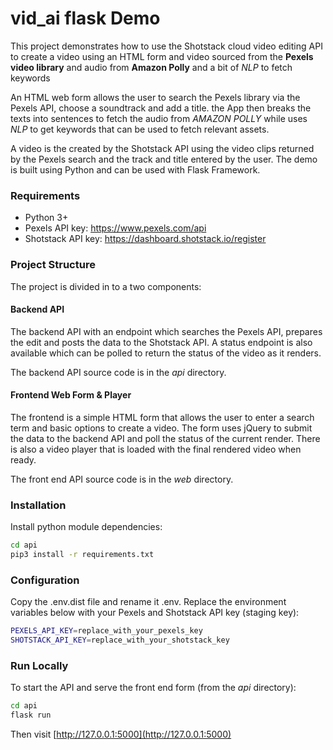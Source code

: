 # vid_ai flask Demo

This project demonstrates how to use the Shotstack cloud video editing API to create 
a video using an HTML form and video sourced from the **Pexels video library** and audio from **Amazon Polly**
and a bit of *NLP* to fetch keywords

An HTML web form allows the user to search the Pexels library via the Pexels API, choose 
a soundtrack and add a title.
the App then breaks the texts into sentences to fetch the audio from *AMAZON POLLY*
while uses *NLP* to get keywords that can be used to fetch relevant assets.

A video is the created by the Shotstack API using the video
clips returned by the Pexels search and the track and title entered by the user.
The demo is built using Python and can be used with Flask Framework.

### Requirements

- Python 3+
- Pexels API key: https://www.pexels.com/api
- Shotstack API key: https://dashboard.shotstack.io/register

### Project Structure

The project is divided in to a two components:

#### Backend API

The backend API with an endpoint which searches the Pexels API, prepares the edit and posts 
the data to the Shotstack API. A status endpoint is also available which can be polled to 
return the status of the video as it renders.

The backend API source code is in the _api_ directory.

#### Frontend Web Form & Player

The frontend is a simple HTML form that allows the user to enter a search term and basic 
options to create a video. The form uses jQuery to submit the data to the backend API and 
poll the status of the current render. There is also a video player that is loaded with 
the final rendered video when ready.

The front end API source code is in the _web_ directory.

### Installation

Install python module dependencies:

```bash
cd api
pip3 install -r requirements.txt
```

### Configuration

Copy the .env.dist file and rename it .env. Replace the environment variables below with your
Pexels and Shotstack API key (staging key):

```bash
PEXELS_API_KEY=replace_with_your_pexels_key
SHOTSTACK_API_KEY=replace_with_your_shotstack_key
```

### Run Locally

To start the API and serve the front end form (from the _api_ directory):

```bash
cd api
flask run
```

Then visit [http://127.0.0.1:5000](http://127.0.0.1:5000)
